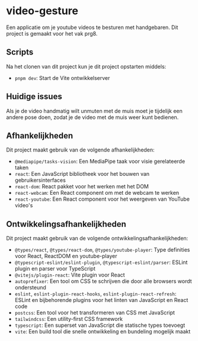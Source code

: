 # video-gesture

Een applicatie om je youtube videos te besturen met handgebaren. Dit project is gemaakt voor het vak prg8.

## Scripts

Na het clonen van dit project kun je dit project opstarten middels:

- `pnpm dev`: Start de Vite ontwikkelserver

## Huidige issues

Als je de video handmatig wilt unmuten met de muis moet je tijdelijk een andere pose doen, zodat je de video met de muis weer kunt bedienen.

## Afhankelijkheden

Dit project maakt gebruik van de volgende afhankelijkheden:

- `@mediapipe/tasks-vision`: Een MediaPipe taak voor visie gerelateerde taken
- `react`: Een JavaScript bibliotheek voor het bouwen van gebruikersinterfaces
- `react-dom`: React pakket voor het werken met het DOM
- `react-webcam`: Een React component om met de webcam te werken
- `react-youtube`: Een React component voor het weergeven van YouTube video's

## Ontwikkelingsafhankelijkheden

Dit project maakt gebruik van de volgende ontwikkelingsafhankelijkheden:

- `@types/react`, `@types/react-dom`, `@types/youtube-player`: Type definities voor React, ReactDOM en youtube-player
- `@typescript-eslint/eslint-plugin`, `@typescript-eslint/parser`: ESLint plugin en parser voor TypeScript
- `@vitejs/plugin-react`: Vite plugin voor React
- `autoprefixer`: Een tool om CSS te schrijven die door alle browsers wordt ondersteund
- `eslint`, `eslint-plugin-react-hooks`, `eslint-plugin-react-refresh`: ESLint en bijbehorende plugins voor het linten van JavaScript en React code
- `postcss`: Een tool voor het transformeren van CSS met JavaScript
- `tailwindcss`: Een utility-first CSS framework
- `typescript`: Een superset van JavaScript die statische types toevoegt
- `vite`: Een build tool die snelle ontwikkeling en bundeling mogelijk maakt
